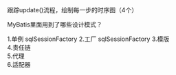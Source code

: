 跟踪update()流程，绘制每一步的时序图（4个）

MyBatis里面用到了哪些设计模式？

   1.单例   sqlSessionFactory 
   2.工厂   sqlSessionFactory 
   3.模版    
   4.责任链  
   5.代理   
   6.适配器

